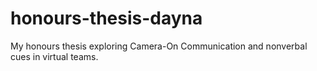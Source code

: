 # honours-thesis-dayna
My honours thesis exploring Camera-On Communication and nonverbal cues in virtual teams.
